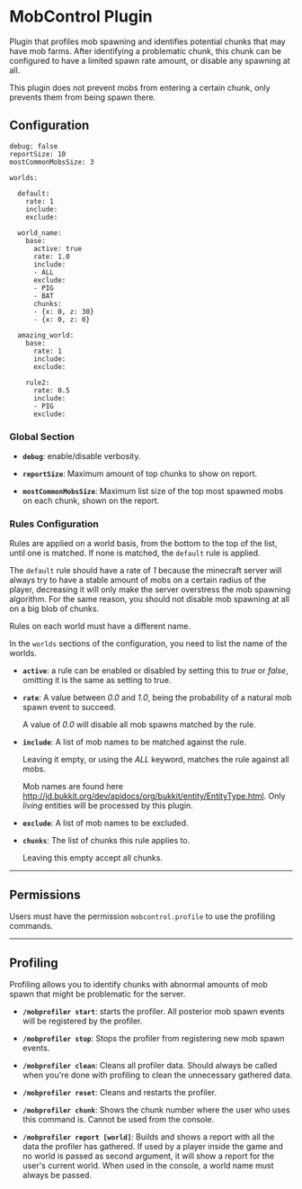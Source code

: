 
MobControl Plugin
=================

Plugin that profiles mob spawning and identifies potential chunks that may have mob farms.
After identifying a problematic chunk, this chunk can be configured to have a limited spawn rate amount, or disable any spawning at all.

This plugin does not prevent mobs from entering a certain chunk, only prevents them from being spawn there.


Configuration
-------------

````
debug: false
reportSize: 10
mostCommonMobsSize: 3

worlds:

  default:
    rate: 1 
    include:
    exclude:
      
  world_name:
    base:
      active: true
      rate: 1.0
      include:
      - ALL
      exclude:
      - PIG
      - BAT
      chunks:
      - {x: 0, z: 30}
      - {x: 0, z: 0}
      
  amazing_world:
    base:
      rate: 1 
      include:
      exclude:
      
    rule2:
      rate: 0.5 
      include:
      - PIG
      exclude:
````



### Global Section


* **`debug`**: enable/disable verbosity.

* **`reportSize`**: Maximum amount of top chunks to show on report.

* **`mostCommonMobsSize`**: Maximum list size of the top most spawned mobs on each chunk, shown on the report.



### Rules Configuration

Rules are applied on a world basis, from the bottom to the top of the list, until one is matched. If none is matched, the `default` rule is applied.

The `default` rule should have a rate of *1* because the minecraft server will always try to have a stable amount of mobs on a certain radius of the player, decreasing it will only make the server overstress the mob spawning algorithm. For the same reason, you should not disable mob spawning at all on a big blob of chunks.

Rules on each world must have a different name.

In the `worlds` sections of the configuration, you need to list the name of the worlds.

* **`active`**: a rule can be enabled or disabled by setting this to *true* or *false*, omitting it is the same as setting to true.

* **`rate`**: A value between *0.0* and *1.0*, being the probability of a natural mob spawn event to succeed.
  
  A value of *0.0* will disable all mob spawns matched by the rule.

* **`include`**: A list of mob names to be matched against the rule.

  Leaving it empty, or using the *ALL* keyword, matches the rule against all mobs.

  Mob names are found here http://jd.bukkit.org/dev/apidocs/org/bukkit/entity/EntityType.html. Only *living* entities will be processed by this plugin.

  
* **`exclude`**: A list of mob names to be excluded.

* **`chunks`**: The list of chunks this rule applies to.

  Leaving this empty accept all chunks.

-----------

Permissions
-----------

Users must have the permission `mobcontrol.profile` to use the profiling commands.

-----------


Profiling
---------

Profiling allows you to identify chunks with abnormal amounts of mob spawn that might be problematic for the server.

* **`/mobprofiler start`**: starts the profiler. All posterior mob spawn events will be registered by the profiler.

* **`/mobprofiler stop`**: Stops the profiler from registering new mob spawn events.

* **`/mobprofiler clean`**: Cleans all profiler data. Should always be called when you're done with profiling to clean the unnecessary gathered data.

* **`/mobprofiler reset`**: Cleans and restarts the profiler.

* **`/mobprofiler chunk`**: Shows the chunk number where the user who uses this command is. Cannot be used from the console.

* **`/mobprofiler report [world]`**: Builds and shows a report with all the data the profiler has gathered. If used by a player inside the game and no world is passed as second argument, it will show a report for the user's current world. When used in the console, a world name must always be passed.

